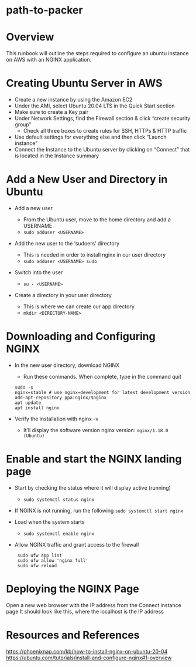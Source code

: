 # path-to-packer
Overview
======
This runbook will outline the steps required to configure an ubuntu instance on AWS with an NGINX application.

Creating Ubuntu Server in AWS
======
- Create a new instance by using the Amazon EC2 
- Under the AMI, select Ubuntu 20.04 LTS in the Quick Start section
- Make sure to create a Key pair
- Under Network Settings, find the Firewall section & click “create security group”
  - Check all three boxes to create rules for SSH, HTTPs & HTTP traffic
- Use default settings for everything else and then click “Launch instance”
- Connect the Instance to the Ubuntu server by clicking on “Connect” that is located in the Instance summary

Add a New User and Directory in Ubuntu
======
- Add a new user
  - From the Ubuntu user, move to the home directory and add a USERNAME
  - ```sudo adduser <USERNAME>```

- Add the new user to the ‘sudoers’ directory 
  - This is needed in order to install nginx in our user directory
  - ```sudo adduser <USERNAME> sudo```

- Switch into the user
  - ```su - <USERNAME>```

- Create a directory in your user directory 
  - This is where we can create our app directory 
  - ```mkdir <DIRECTORY-NAME>```


Downloading and Configuring NGINX
  ======
- In the new user directory, download NGINX 
  - Run these commands. When complete, type in the command quit
  ```
  sudo -s
  nginx=stable # use nginx=development for latest development version
  add-apt-repository ppa:nginx/$nginx
  apt update
  apt install nginx
  ```


- Verify the installation with nginx -v
  - It’ll display the software version nginx version: ```nginx/1.18.0 (Ubuntu)```
  
Enable and start the NGINX landing page
  ======
- Start by checking the status where it will display active (running)
  - ```sudo systemctl status nginx```
- If NGINX is not running, run the following ```sudo systemctl start nginx```

- Load when the system starts
  - ```sudo systemctl enable nginx```

- Allow NGINX traffic and grant access to the firewall
  ```
   sudo ufw app list
   sudo ufw allow 'nginx full'
   sudo ufw reload
  ```


Deploying the NGINX Page
======
Open a new web browser with the IP address from the Connect instance page
It should look like this, where the localhost is the IP address


Resources and References 
  =====
https://phoenixnap.com/kb/how-to-install-nginx-on-ubuntu-20-04
https://ubuntu.com/tutorials/install-and-configure-nginx#1-overview
